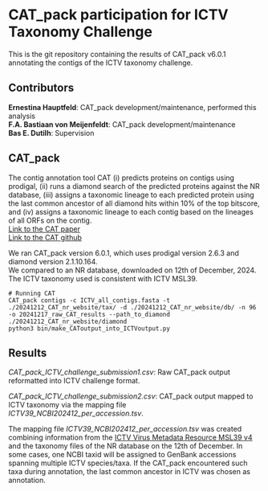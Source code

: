 # CAT_pack participation for ICTV Taxonomy Challenge

This is the git repository containing the results of CAT_pack v6.0.1 annotating the contigs of the ICTV taxonomy challenge.

## Contributors
**Ernestina Hauptfeld**: CAT_pack development/maintenance, performed this analysis  
**F.A. Bastiaan von Meijenfeldt**: CAT_pack development/maintenance  
**Bas E. Dutilh**: Supervision  

## CAT_pack
The contig annotation tool CAT (i) predicts proteins on contigs using prodigal, (ii) runs a diamond search of the predicted proteins against the NR database, (iii) assigns a taxonomic lineage to each predicted protein using the last common ancestor of all diamond hits within 10% of the top bitscore, and (iv) assigns a taxonomic lineage to each contig based on the lineages of all ORFs on the contig.  
[Link to the CAT paper](https://genomebiology.biomedcentral.com/articles/10.1186/s13059-019-1817-x)  
[Link to the CAT github](https://github.com/MGXlab/CAT_pack)  

We ran CAT_pack version 6.0.1, which uses prodigal version 2.6.3 and diamond version 2.1.10.164.  
We compared to an NR database, downloaded on 12th of December, 2024. The ICTV taxonomy used is consistent with ICTV MSL39.  

```
# Running CAT
CAT_pack contigs -c ICTV_all_contigs.fasta -t ./20241212_CAT_nr_website/tax/ -d ./20241212_CAT_nr_website/db/ -n 96 -o 20241217_raw_CAT_results --path_to_diamond ./20241212_CAT_nr_website/diamond
python3 bin/make_CAToutput_into_ICTVoutput.py
```

## Results

*CAT_pack_ICTV_challenge_submission1.csv*: Raw CAT_pack output reformatted into ICTV challenge format.    

*CAT_pack_ICTV_challenge_submission2.csv*: CAT_pack output mapped to ICTV taxonomy via the mapping file *ICTV39_NCBI202412_per_accession.tsv*.  

The mapping file *ICTV39_NCBI202412_per_accession.tsv* was created combining information from the [ICTV Virus Metadata Resource MSL39 v4](https://ictv.global/sites/default/files/VMR/VMR_MSL39.v4_20241106.xlsx) and the taxonomy files of the NR database on the 12th of December. In some cases, one NCBI taxid will be assigned to GenBank accessions spanning multiple ICTV species/taxa. If the CAT_pack encountered such taxa during annotation, the last common ancestor in ICTV was chosen as annotation.

